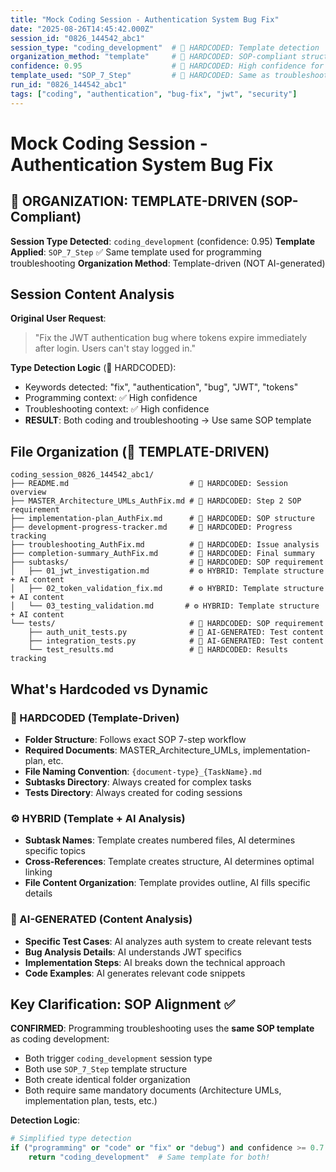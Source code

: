 ```yaml
---
title: "Mock Coding Session - Authentication System Bug Fix"
date: "2025-08-26T14:45:42.000Z"
session_id: "0826_144542_abc1"
session_type: "coding_development"  # 🔧 HARDCODED: Template detection
organization_method: "template"     # 🔧 HARDCODED: SOP-compliant structure
confidence: 0.95                    # 🔧 HARDCODED: High confidence for coding content
template_used: "SOP_7_Step"         # 🔧 HARDCODED: Same as troubleshooting
run_id: "0826_144542_abc1"
tags: ["coding", "authentication", "bug-fix", "jwt", "security"]
---
```


# Mock Coding Session - Authentication System Bug Fix

## 🔧 ORGANIZATION: TEMPLATE-DRIVEN (SOP-Compliant)

**Session Type Detected**: `coding_development` (confidence: 0.95)
**Template Applied**: `SOP_7_Step` ✅ Same template used for programming troubleshooting
**Organization Method**: Template-driven (NOT AI-generated)

## Session Content Analysis

**Original User Request**: 
> "Fix the JWT authentication bug where tokens expire immediately after login. Users can't stay logged in."

**Type Detection Logic** (🔧 HARDCODED):
- Keywords detected: "fix", "authentication", "bug", "JWT", "tokens"
- Programming context: ✅ High confidence
- Troubleshooting context: ✅ High confidence  
- **RESULT**: Both coding and troubleshooting → Use same SOP template

## File Organization (🔧 TEMPLATE-DRIVEN)

```
coding_session_0826_144542_abc1/
├── README.md                           # 🔧 HARDCODED: Session overview
├── MASTER_Architecture_UMLs_AuthFix.md # 🔧 HARDCODED: Step 2 SOP requirement
├── implementation-plan_AuthFix.md      # 🔧 HARDCODED: SOP structure
├── development-progress-tracker.md     # 🔧 HARDCODED: Progress tracking
├── troubleshooting_AuthFix.md          # 🔧 HARDCODED: Issue analysis
├── completion-summary_AuthFix.md       # 🔧 HARDCODED: Final summary
├── subtasks/                           # 🔧 HARDCODED: SOP requirement
│   ├── 01_jwt_investigation.md         # ⚙️ HYBRID: Template structure + AI content
│   ├── 02_token_validation_fix.md      # ⚙️ HYBRID: Template structure + AI content
│   └── 03_testing_validation.md       # ⚙️ HYBRID: Template structure + AI content
└── tests/                              # 🔧 HARDCODED: SOP requirement
    ├── auth_unit_tests.py              # 🤖 AI-GENERATED: Test content
    ├── integration_tests.py            # 🤖 AI-GENERATED: Test content
    └── test_results.md                 # 🔧 HARDCODED: Results tracking
```

## What's Hardcoded vs Dynamic

### 🔧 HARDCODED (Template-Driven)
- **Folder Structure**: Follows exact SOP 7-step workflow
- **Required Documents**: MASTER_Architecture_UMLs, implementation-plan, etc.
- **File Naming Convention**: `{document-type}_{TaskName}.md`
- **Subtasks Directory**: Always created for complex tasks
- **Tests Directory**: Always created for coding sessions

### ⚙️ HYBRID (Template + AI Analysis)
- **Subtask Names**: Template creates numbered files, AI determines specific topics
- **Cross-References**: Template creates structure, AI determines optimal linking
- **File Content Organization**: Template provides outline, AI fills specific details

### 🤖 AI-GENERATED (Content Analysis)
- **Specific Test Cases**: AI analyzes auth system to create relevant tests
- **Bug Analysis Details**: AI understands JWT specifics
- **Implementation Steps**: AI breaks down the technical approach
- **Code Examples**: AI generates relevant code snippets

## Key Clarification: SOP Alignment ✅

**CONFIRMED**: Programming troubleshooting uses the **same SOP template** as coding development:
- Both trigger `coding_development` session type
- Both use `SOP_7_Step` template structure
- Both create identical folder organization
- Both require same mandatory documents (Architecture UMLs, implementation plan, tests, etc.)

**Detection Logic**:
```python
# Simplified type detection
if ("programming" or "code" or "fix" or "debug") and confidence >= 0.7:
    return "coding_development"  # Same template for both!
```
